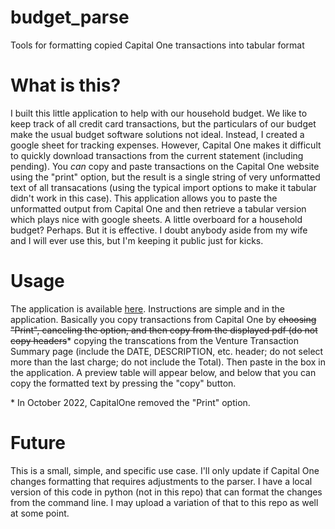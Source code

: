 # budget_parse
Tools for formatting copied Capital One transactions into tabular format


# What is this?

I built this little application to help with our household budget. We like to keep track of all credit card transactions, but the particulars of our budget make the usual budget software solutions not ideal. Instead, I created a google sheet for tracking expenses. However, Capital One makes it difficult to quickly download transactions from the current statement (including pending). You _can_ copy and paste transactions on the Capital One website using the "print" option, but the result is a single string of very unformatted text of all transacations (using the typical import options to make it tabular didn't work in this case). This application allows you to paste the unformatted output from Capital One and then retrieve a tabular version which plays nice with google sheets. A little overboard for a household budget? Perhaps. But it is effective. I doubt anybody aside from my wife and I will ever use this, but I'm keeping it public just for kicks.

# Usage

The application is available [here](https://afiks.shinyapps.io/CapitalOne_Formatting/). Instructions are simple and in the application. Basically you copy transactions from Capital One by ~~choosing "Print", canceling the option, and then copy from the displayed pdf (do not copy headers~~\* copying the transcations from the Venture Transaction Summary page (include the DATE, DESCRIPTION, etc. header; do not select more than the last charge; do not include the Total). Then paste in the box in the application. A preview table will appear below, and below that you can copy the formatted text by pressing the "copy" button. 

\* In October 2022, CapitalOne removed the "Print" option.

# Future

This is a small, simple, and specific use case. I'll only update if Capital One changes formatting that requires adjustments to the parser. I have a local version of this code in python (not in this repo) that can format the changes from the command line. I may upload a variation of that to this repo as well at some point. 